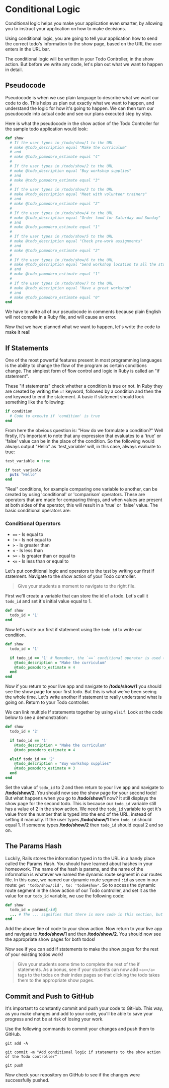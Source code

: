 # Conditional Logic
Conditional logic helps you make your application even smarter, by allowing you to instruct your application on how to make decisions.

Using conditional logic, you are going to tell your application how to send the correct todo's information to the show page, based on the URL the user enters in the URL bar.

The conditional logic will be written in your Todo Controller, in the show action. But before we write any code, let's plan out what we want to happen in detail.

## Pseudocode
Pseudocode is when we use plain language to describe what we want our code to do. This helps us plan out exactly what we want to happen, and understand the logic for how it's going to happen. We can then turn our pseudocode into actual code and see our plans executed step by step.

Here is what the pseudocode in the show action of the Todo Controller for the sample todo application would look:
```ruby
def show
  # If the user types in /todo/show/1 to the URL
  # make @todo_description equal "Make the curriculum"
  # and
  # make @todo_pomodoro_estimate equal "4"
  #
  # If the user types in /todo/show/2 to the URL
  # make @todo_description equal "Buy workshop supplies"
  # and
  # make @todo_pomodoro_estimate equal "3"
  #
  # If the user types in /todo/show/3 to the URL
  # make @todo_description equal "Meet with volunteer trainers"
  # and
  # make @todo_pomodoro_estimate equal "2"
  #
  # If the user types in /todo/show/4 to the URL
  # make @todo_description equal "Order food for Saturday and Sunday"
  # and
  # make @todo_pomodoro_estimate equal "1"
  #
  # If the user types in /todo/show/5 to the URL
  # make @todo_description equal "Check pre-work assignments"
  # and
  # make @todo_pomodoro_estimate equal "2"
  #
  # If the user types in /todo/show/6 to the URL
  # make @todo_description equal "Send workshop location to all the students"
  # and
  # make @todo_pomodoro_estimate equal "1"
  #
  # If the user types in /todo/show/7 to the URL
  # make @todo_description equal "Have a great workshop"
  # and
  # make @todo_pomodoro_estimate equal "0"
end
```

We have to write all of our pseudocode in comments because plain English will not compile in a Ruby file, and will cause an error.

Now that we have planned what we want to happen, let's write the code to make it real!

## If Statements
One of the most powerful features present in most programming languages is the ability to change the flow of the program as certain conditions change. The simplest form of flow control and logic in Ruby is called an "if statement".

These "if statements" check whether a condition is true or not. In Ruby they are created by writing the `if` keyword, followed by a condition and then the `end` keyword to end the statement. A basic if statement should look something like the following:
```ruby
if condition
  # Code to execute if 'condition' is true
end
```

From here the obvious question is: "How do we formulate a condition?" Well firstly, it's important to note that any expression that evaluates to a 'true' or 'false' value can be in the place of the condition. So the following would always output "Hello" as 'test_variable' will, in this case, always evaluate to true:
```ruby
test_variable = true

if test_variable
  puts "Hello"
end
```

"Real" conditions, for example comparing one variable to another, can be created by using 'conditional' or 'comparison' operators. These are operators that are made for comparing things, and when values are present at both sides of the operator, this will result in a 'true' or 'false' value. The basic conditional operators are:

### Conditional Operators
  * **`==`** - Is equal to
  * **`!=`** - Is not equal to
  * **`>`** - Is greater than
  * **`<`** - Is less than
  * **`>=`** - Is greater than or equal to
  * **`<=`** - Is less than or equal to

Let's put conditional logic and operators to the test by writing our first if statement. Navigate to the show action of your Todo controller.

>Give your students a moment to navigate to the right file.

First we'll create a variable that can store the id of a todo. Let's call it `todo_id` and set it's initial value equal to 1.
```ruby
def show
  todo_id = '1'
end
```

Now let's write our first if statement using the `todo_id` to write our condition.
```ruby
def show
  todo_id = '1'

  if todo_id == '1' # Remember, the `==` conditional operator is used to check if two things are equal to each other.
    @todo_description = "Make the curriculum"
    @todo_pomodoro_estimate = 4
  end
end
```

Now if you return to your live app and navigate to **/todo/show/1** you should see the show page for your first todo. But this is what we've been seeing the whole time. Let's write another if statement to really understand what is going on. Return to your Todo controller.

We can link multiple If statements together by using `elsif`. Look at the code below to see a demonstration:
```ruby
def show
  todo_id = '2'

  if todo_id == '1'
    @todo_description = "Make the curriculum"
    @todo_pomodoro_estimate = 4

  elsif todo_id == '2'
    @todo_description = "Buy workshop supplies"
    @todo_pomodoro_estimate = 3
  end
end
```

Set the value of `todo_id` to 2 and then return to your live app and navigate to **/todo/show/2**. You should now see the show page for your second todo! But what happens when you go to **/todo/show/1** now? It still displays the show page for the second todo. This is because our `todo_id` variable still has a value of 2 in the show action. We need the `todo_id` variable to get it's value from the number that is typed into the end of the URL, instead of setting it manually. If the user types **/todo/show/1** then `todo_id` should equal 1. If someone types **/todo/show/2** then `todo_id` should equal 2 and so on.

## The Params Hash
Luckily, Rails stores the information typed in to the URL in a handy place called the Params Hash. You should have learned about hashes in your homeowork. The name of the hash is params, and the name of the information is whatever we named the dynamic route segment in our routes file. In this case, we named our dynamic route segment `:id` as seen in our route: `get 'todo/show/:id', to: 'todo#show'`. So to access the dynamic route segment in the show action of our Todo controller, and set it as the value for our `todo_id` variable, we use the following code:
```ruby
def show
  todo_id = params[:id]
  ... # The ... signifies that there is more code in this section, but is not shown in the example for the sake of brevity
end
```

Add the above line of code to your show action. Now return to your live app and navigate to **/todo/show/1** and then **/todo/show/2**. You should now see the appropriate show pages for both todos!

Now see if you can add if statements to make the show pages for the rest of your existing todos work!

>Give your students some time to complete the rest of the if statements. As a bonus, see if your students can now add `<a></a>` tags to the todos on their index pages so that clicking the todo takes them to the appropriate show pages.

## Commit and Push to GitHub
It's important to constantly commit and push your code to GitHub. This way, as you make changes and add to your code, you'll be able to save your progress and not be at risk of losing your work.

Use the following commands to commit your changes and push them to GitHub.

```shell
git add -A
```

```shell
git commit -m "Add conditional logic if statements to the show action of the Todo controller"
```

```shell
git push
```

Now check your repository on GitHub to see if the changes were successfully pushed.
